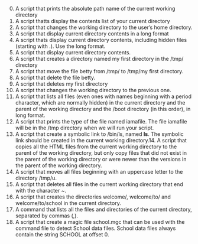 0. A script that prints the absolute path name of the current working directory
1. A script thatts display the contents list of your current directory
2. A script that changes the working directory to the user’s home directory.
3. A script that display current directory contents in a long format
4. A script thats display current directory contents, including hidden files (starting with .). Use the long format.
5. A script that display current directory contents.
6. A script that creates a directory named my first directory in the /tmp/ directory
7. A script that move the file betty from /tmp/ to /tmp/my first directory.
8. A script that delete the file betty.
9. A script that deletes my first directory
10. A script that changes the working directory to the previous one.
11. A script that lists all files (even ones with names beginning with a period character, which are normally hidden) in the current directory and the parent of the working directory and the /boot directory (in this order), in long format.
12. A script that prints the type of the file named iamafile. The file iamafile will be in the /tmp directory when we will run your script.
13. A script that create a symbolic link to /bin/ls, named __ls__. The symbolic link should be created in the current working directory.14. A script that copies all the HTML files from the current working directory to the parent of the working directory, but only copy files that did not exist in the parent of the working directory or were newer than the versions in the parent of the working directory.
15. A script that moves all files beginning with an uppercase letter to the directory /tmp/u.
16. A script that deletes all files in the current working directory that end with the character ~.
17. A script that creates the directories welcome/, welcome/to/ and welcome/to/school in the current directory.
18. A command that lists all the files and directories of the current directory, separated by commas (,).
19. A script that create a magic file school.mgc that can be used with the command file to detect School data files. School data files always contain the string SCHOOL at offset 0.
